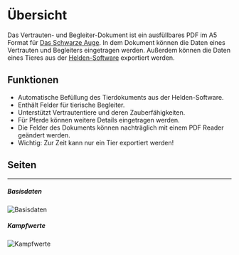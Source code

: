 # Übersicht

Das Vertrauten- und Begleiter-Dokument ist ein ausfüllbares PDF im A5 Format für [Das Schwarze Auge](http://www.dasschwarzeauge.de/). 
In dem Dokument können die Daten eines Vertrauten und Begleiters eingetragen werden. 
Außerdem können die Daten eines Tieres aus der [Helden-Software](http://www.helden-software.de/) exportiert werden. 

## Funktionen 

* Automatische Befüllung des Tierdokuments aus der Helden-Software.
* Enthält Felder für tierische Begleiter.
* Unterstützt Vertrautentiere und deren Zauberfähigkeiten.
* Für Pferde können weitere Details eingetragen werden.
* Die Felder des Dokuments können nachträglich mit einem PDF Reader geändert werden.
* Wichtig: Zur Zeit kann nur ein Tier exportiert werden!

## Seiten

---

##### Basisdaten

![Basisdaten](images/document/Tierdokument-1.jpg "Basisdaten")

##### Kampfwerte

![Kampfwerte](images/document/Tierdokument-2.jpg "Kampfwerte")

